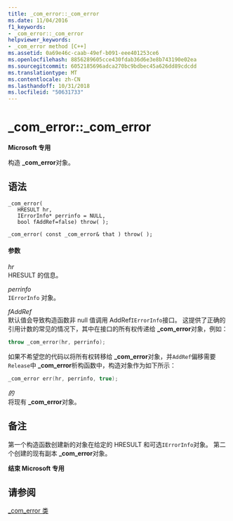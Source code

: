 ```yaml
---
title: _com_error::_com_error
ms.date: 11/04/2016
f1_keywords:
- _com_error::_com_error
helpviewer_keywords:
- _com_error method [C++]
ms.assetid: 0a69e46c-caab-49ef-b091-eee401253ce6
ms.openlocfilehash: 8856289605cce430fdab36d6e3e8b743190e02ea
ms.sourcegitcommit: 6052185696adca270bc9bdbec45a626dd89cdcdd
ms.translationtype: MT
ms.contentlocale: zh-CN
ms.lasthandoff: 10/31/2018
ms.locfileid: "50631733"
---
```

# <a name="comerrorcomerror"></a>_com_error::_com_error

**Microsoft 专用**

构造 **_com_error**对象。

## <a name="syntax"></a>语法

```
_com_error(
   HRESULT hr,
   IErrorInfo* perrinfo = NULL,
   bool fAddRef=false) throw( );

_com_error( const _com_error& that ) throw( );
```

#### <a name="parameters"></a>参数

*hr*<br/>
HRESULT 的信息。

*perrinfo*<br/>
`IErrorInfo` 对象。

*fAddRef*<br/>
默认值会导致构造函数非 null 值调用 AddRef`IErrorInfo`接口。 这提供了正确的引用计数的常见的情况下，其中在接口的所有权传递给 **_com_error**对象，例如：

```cpp
throw _com_error(hr, perrinfo);
```

如果不希望您的代码以将所有权转移给 **_com_error**对象，并`AddRef`偏移需要`Release`中 **_com_error**析构函数中，构造对象作为如下所示：

```cpp
_com_error err(hr, perrinfo, true);
```

*的*<br/>
将现有 **_com_error**对象。

## <a name="remarks"></a>备注

第一个构造函数创建新的对象在给定的 HRESULT 和可选`IErrorInfo`对象。 第二个创建的现有副本 **_com_error**对象。

**结束 Microsoft 专用**

## <a name="see-also"></a>请参阅

[_com_error 类](../cpp/com-error-class.md)